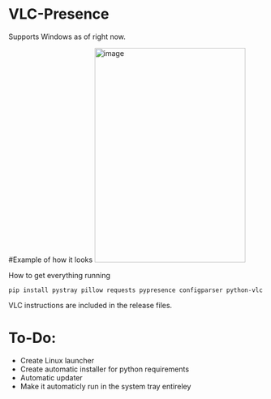 # VLC-Presence

Supports Windows as of right now.

#Example of how it looks
<img width="297" height="423" alt="image" src="https://github.com/user-attachments/assets/71e0e35b-6e5d-4afe-b5e6-0f825b201a78" />



How to get everything running

``pip install pystray pillow requests pypresence configparser python-vlc ``

VLC instructions are included in the release files.



# To-Do:
- Create Linux launcher
- Create automatic installer for python requirements
- Automatic updater
- Make it automaticly run in the system tray entireley

  
